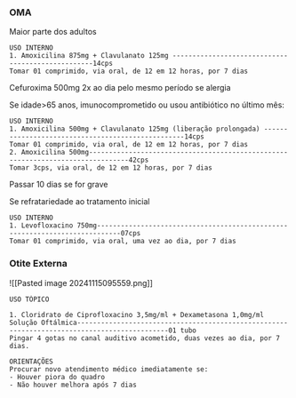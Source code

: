 ### OMA
Maior parte dos adultos
```
USO INTERNO
1. Amoxicilina 875mg + Clavulanato 125mg --------------------------------------------------14cps
Tomar 01 comprimido, via oral, de 12 em 12 horas, por 7 dias
```
Cefuroxima 500mg 2x ao dia pelo mesmo período se alergia 


Se idade>65 anos, imunocomprometido ou usou antibiótico no último mês:
```
USO INTERNO
1. Amoxicilina 500mg + Clavulanato 125mg (liberação prolongada) --------------------------------------------------14cps
Tomar 01 comprimido, via oral, de 12 em 12 horas, por 7 dias
2. Amoxicilina 500mg--------------------------------------------------------------------------------42cps
Tomar 3cps, via oral, de 12 em 12 horas, por 7 dias
```
Passar 10 dias se for grave


Se refratariedade ao tratamento inicial
```
USO INTERNO
1. Levofloxacino 750mg----------------------------------------------------------------------------07cps
Tomar 01 comprimido, via oral, uma vez ao dia, por 7 dias
```

### Otite Externa
![[Pasted image 20241115095559.png]]

```
USO TÓPICO

1. Cloridrato de Ciprofloxacino 3,5mg/ml + Dexametasona 1,0mg/ml Solução Oftálmica---------------------------------------------------------------------------------------------01 tubo
Pingar 4 gotas no canal auditivo acometido, duas vezes ao dia, por 7 dias.

ORIENTAÇÕES
Procurar novo atendimento médico imediatamente se:
- Houver piora do quadro
- Não houver melhora após 7 dias
```

